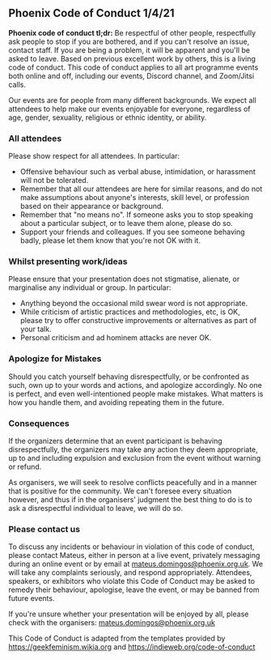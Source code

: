 ## Phoenix Code of Conduct 1/4/21

**Phoenix code of conduct tl;dr:**
Be respectful of other people, respectfully ask people to stop if you are bothered, and if you can't resolve an issue, contact staff. If you are being a problem, it will be apparent and you'll be asked to leave.
Based on previous excellent work by others, this is a living code of conduct. This code of conduct applies to all art programme events both online and off, including our events, Discord channel, and Zoom/Jitsi calls.

Our events are for people from many different backgrounds. We expect all attendees to help make our events enjoyable for everyone, regardless of age, gender, sexuality, religious or ethnic identity, or ability.

### All attendees
Please show respect for all attendees. In particular:

* Offensive behaviour such as verbal abuse, intimidation, or harassment will not be tolerated.
* Remember that all our attendees are here for similar reasons, and do not make assumptions about anyone's interests, skill level, or profession based on their appearance or background.
* Remember that "no means no". If someone asks you to stop speaking about a particular subject, or to leave them alone, please do so.
* Support your friends and colleagues. If you see someone behaving badly, please let them know that you're not OK with it.

### Whilst presenting work/ideas
Please ensure that your presentation does not stigmatise, alienate, or marginalise any individual or group. In particular:

* Anything beyond the occasional mild swear word is not appropriate.
* While criticism of artistic practices and methodologies, etc, is OK, please try to offer constructive improvements or alternatives as part of your talk.
* Personal criticism and ad hominem attacks are never OK.

### Apologize for Mistakes
Should you catch yourself behaving disrespectfully, or be confronted as such, own up to your words and actions, and apologize accordingly. No one is perfect, and even well-intentioned people make mistakes. What matters is how you handle them, and avoiding repeating them in the future.

### Consequences
If the organizers determine that an event participant is behaving disrespectfully, the organizers may take any action they deem appropriate, up to and including expulsion and exclusion from the event without warning or refund.

As organisers, we will seek to resolve conflicts peacefully and in a manner that is positive for the community. We can't foresee every situation however, and thus if in the organisers' judgment the best thing to do is to ask a disrespectful individual to leave, we will do so.

### Please contact us
To discuss any incidents or behaviour in violation of this code of conduct, please contact Mateus, either in person at a live event, privately messaging during an online event or by email at mateus.domingos@phoenix.org.uk. We will take any complaints seriously, and respond appropriately. Attendees, speakers, or exhibitors who violate this Code of Conduct may be asked to remedy their behaviour, apologise, leave the event, or may be banned from future events.

If you're unsure whether your presentation will be enjoyed by all, please check with the organisers: mateus.domingos@phoenix.org.uk

This Code of Conduct is adapted from the templates provided by https://geekfeminism.wikia.org and https://indieweb.org/code-of-conduct

